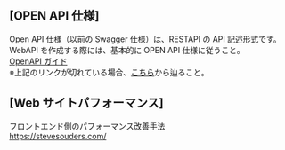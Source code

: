 ## [OPEN API 仕様]

Open API 仕様（以前の Swagger 仕様）は、RESTAPI の API 記述形式です。  
WebAPI を作成する際には、基本的に OPEN API 仕様に従うこと。  
[OpenAPI ガイド](https://github.com/OAI/OpenAPI-Specification/blob/main/versions/3.0.3.md)  
※上記のリンクが切れている場合、[こちら](https://swagger.io/docs/specification/about/)から辿ること。

## [Web サイトパフォーマンス]

フロントエンド側のパフォーマンス改善手法  
https://stevesouders.com/
